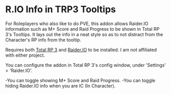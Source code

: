 # R.IO Info in TRP3 Tooltips

For Roleplayers who also like to do PVE, this addon allows Raider.IO information such as M+ Score and Raid Progress to be shown in Total RP 3's Tooltips.
It lays out the info in a neat style so as to not distract from the Character's RP info from the tooltip.

Requires both [Total RP 3](https://github.com/Total-RP/Total-RP-3) and [Raider.IO](https://github.com/Total-RP/Total-RP-3) to be installed. I am not affiliated with either project.

You can configure the addon in Total RP 3's config window, under 'Settings' > 'Raider.IO'.

-You can toggle showing M+ Score and Raid Progress.
-You can toggle hiding Raider.IO info when you are IC (In Character).

